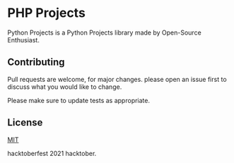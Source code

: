 # PHP Projects 

Python Projects is a Python Projects library made by Open-Source Enthusiast.


## Contributing
Pull requests are welcome, for major changes. please open an issue first to discuss what you would like to change.

Please make sure to update tests as appropriate.

## License
[MIT](https://choosealicense.com/licenses/mit/)

hacktoberfest 2021
hacktober.
